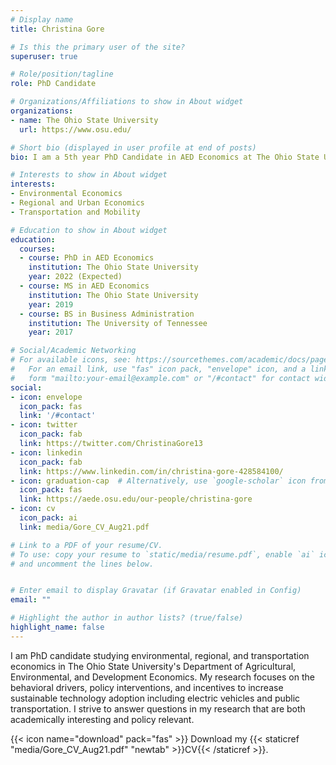 ```yaml
---
# Display name
title: Christina Gore

# Is this the primary user of the site?
superuser: true

# Role/position/tagline
role: PhD Candidate

# Organizations/Affiliations to show in About widget
organizations:
- name: The Ohio State University
  url: https://www.osu.edu/

# Short bio (displayed in user profile at end of posts)
bio: I am a 5th year PhD Candidate in AED Economics at The Ohio State University.

# Interests to show in About widget
interests:
- Environmental Economics
- Regional and Urban Economics
- Transportation and Mobility

# Education to show in About widget
education:
  courses:
  - course: PhD in AED Economics
    institution: The Ohio State University
    year: 2022 (Expected)
  - course: MS in AED Economics
    institution: The Ohio State University
    year: 2019
  - course: BS in Business Administration
    institution: The University of Tennessee
    year: 2017

# Social/Academic Networking
# For available icons, see: https://sourcethemes.com/academic/docs/page-builder/#icons
#   For an email link, use "fas" icon pack, "envelope" icon, and a link in the
#   form "mailto:your-email@example.com" or "/#contact" for contact widget.
social:
- icon: envelope
  icon_pack: fas
  link: '/#contact'
- icon: twitter
  icon_pack: fab
  link: https://twitter.com/ChristinaGore13
- icon: linkedin
  icon_pack: fab
  link: https://www.linkedin.com/in/christina-gore-428584100/
- icon: graduation-cap  # Alternatively, use `google-scholar` icon from `ai` icon pack
  icon_pack: fas
  link: https://aede.osu.edu/our-people/christina-gore
- icon: cv
  icon_pack: ai
  link: media/Gore_CV_Aug21.pdf

# Link to a PDF of your resume/CV.
# To use: copy your resume to `static/media/resume.pdf`, enable `ai` icons in `params.toml`,
# and uncomment the lines below.


# Enter email to display Gravatar (if Gravatar enabled in Config)
email: ""

# Highlight the author in author lists? (true/false)
highlight_name: false
---
```


I am PhD candidate studying environmental, regional, and transportation economics in The Ohio State University's Department of Agricultural, Environmental, and Development Economics. My research focuses on the behavioral drivers, policy interventions, and incentives to increase sustainable technology adoption including electric vehicles and public transportation. I strive to answer questions in my research that are both academically interesting and policy relevant.

{{< icon name="download" pack="fas" >}} Download my {{< staticref "media/Gore_CV_Aug21.pdf" "newtab" >}}CV{{< /staticref >}}.
